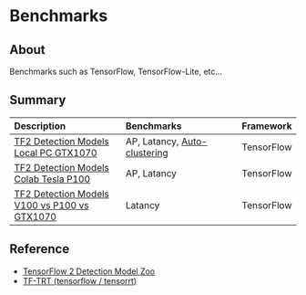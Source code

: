 # Benchmarks

## About
Benchmarks such as TensorFlow, TensorFlow-Lite, etc...

## Summary

|Description|Benchmarks|Framework|
|:--|:--|:--|
|[TF2 Detection Models<br>Local PC GTX1070](tensorflow/tf2_detection_model_zoo/colab_p100.md)|AP, Latancy, [Auto-clustering](https://www.tensorflow.org/xla#auto-clustering)|TensorFlow|
|[TF2 Detection Models<br>Colab Tesla P100](tensorflow/tf2_detection_model_zoo/colab_p100.md)|AP, Latancy|TensorFlow|
|[TF2 Detection Models<br>V100 vs P100 vs GTX1070](tensorflow/tf2_detection_model_zoo/v100_vs_p100_vs_gtx1070.md)|Latancy|TensorFlow|


## Reference
- [TensorFlow 2 Detection Model Zoo](https://github.com/tensorflow/models/blob/master/research/object_detection/g3doc/tf2_detection_zoo.md)
- [TF-TRT (tensorflow / tensorrt)](https://github.com/tensorflow/tensorrt)